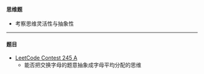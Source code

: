 #### 思维题
* 考察思维灵活性与抽象性
---
#### 题目
* [LeetCode Contest 245 A](https://leetcode-cn.com/problems/redistribute-characters-to-make-all-strings-equal/)
    * 能否把交换字母的题意抽象成字母平均分配的思维
